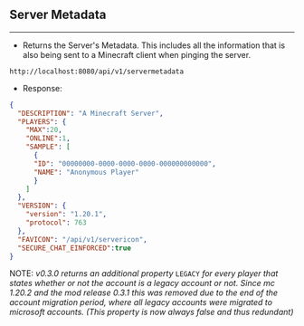 ## Server Metadata
---
- Returns the Server's Metadata. This includes all the information that is also being sent to a Minecraft client when pinging the server.
```
http://localhost:8080/api/v1/servermetadata
```
- Response:
```json
{
  "DESCRIPTION": "A Minecraft Server",
  "PLAYERS": {
    "MAX":20,
    "ONLINE":1,
    "SAMPLE": [
      {
      "ID": "00000000-0000-0000-0000-000000000000",
      "NAME": "Anonymous Player"
      }
    ]
  },
  "VERSION": {
    "version": "1.20.1",
    "protocol": 763
  },
  "FAVICON": "/api/v1/servericon",
  "SECURE_CHAT_EINFORCED":true
}
```
NOTE: *v0.3.0 returns an additional property* `LEGACY` *for every player that states whether or not the account is a legacy account or not. Since mc 1.20.2 and the mod release 0.3.1 this was removed due to the end of the account migration period, where all legacy accounts were migrated to microsoft accounts. (This property is now always false and thus redundant)*